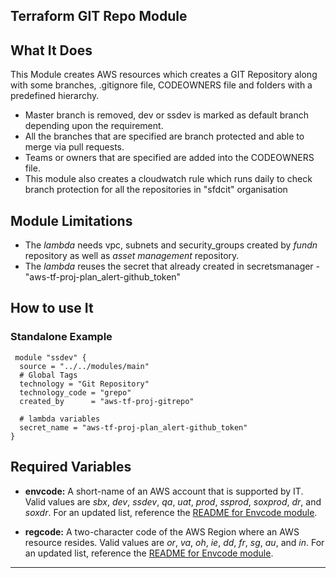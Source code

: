 ## Terraform GIT Repo Module

## What It Does
This Module creates AWS resources which creates a GIT Repository along with some branches, .gitignore file, CODEOWNERS file and folders with a predefined hierarchy.
 - Master branch is removed, dev or ssdev is marked as default branch depending upon the requirement.
 - All the branches that are specified are branch protected and able to merge via pull requests.
 - Teams or owners that are specified  are added into the CODEOWNERS file.
 - This module also creates a cloudwatch rule which runs daily to check branch protection for all the repositories in "sfdcit" organisation

## Module Limitations
- The *lambda* needs vpc, subnets and security_groups created by *fundn* repository as well as *asset management* repository.
- The *lambda* reuses the secret that already created in secretsmanager - "aws-tf-proj-plan_alert-github_token"

 ## How to use It
### Standalone Example
```hcl
 module "ssdev" {
  source = "../../modules/main"
  # Global Tags
  technology = "Git Repository"
  technology_code = "grepo"
  created_by      = "aws-tf-proj-gitrepo"

  # lambda variables
  secret_name = "aws-tf-proj-plan_alert-github_token"
}
```
 
 ## Required Variables
- **envcode:** A short-name of an AWS account that is supported by IT. Valid values are *sbx*, *dev*, *ssdev*, *qa*, *uat*, *prod*, *ssprod*, *soxprod*, *dr*, and *soxdr*. For an updated list, reference the [README for Envcode module](../envcode/README.md).
   
- **regcode:** A two-character code of the AWS Region where an AWS resource resides. Valid values are *or*, *va*, *oh*, *ie*, *dd*, *fr*, *sg*, *au*, and *in*. For an updated list, reference the [README for Envcode module](../envcode/README.md).
 --------

